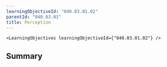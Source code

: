 ```yaml
---
learningObjectiveId: "040.03.01.02"
parentId: "040.03.01"
title: Perception
---
```


```tsx eval
<LearningObjectives learningObjectiveId={"040.03.01.02"} />
```

## Summary
